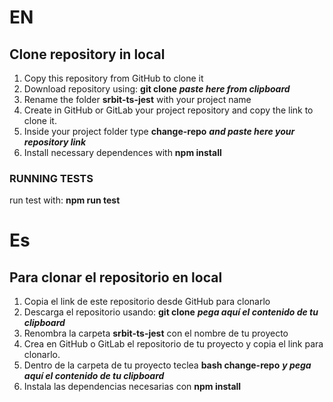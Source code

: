# EN
## Clone repository in local
1. Copy this repository from GitHub to clone it
2. Download repository using: **git clone** **_paste here from clipboard_**
3. Rename the folder **srbit-ts-jest** with your project name
4. Create in GitHub or GitLab your project repository and copy the link to clone it.
5. Inside your project folder type **change-repo** **_and paste here your repository link_**
6. Install necessary dependences with **npm install**


### RUNNING TESTS
run test with: **npm run test**


# Es
## Para clonar el repositorio en local
1. Copia el link de este repositorio desde GitHub para clonarlo
2. Descarga el repositorio usando: **git clone** **_pega aquí el contenido de tu clipboard_**
3. Renombra la carpeta **srbit-ts-jest** con el nombre de tu proyecto
4. Crea en GitHub o GitLab el repositorio de tu proyecto y copia el link para clonarlo.
5. Dentro de la carpeta de tu proyecto teclea **bash change-repo** **_y pega aquí el contenido de tu clipboard_**
6. Instala las dependencias necesarias con **npm install** 